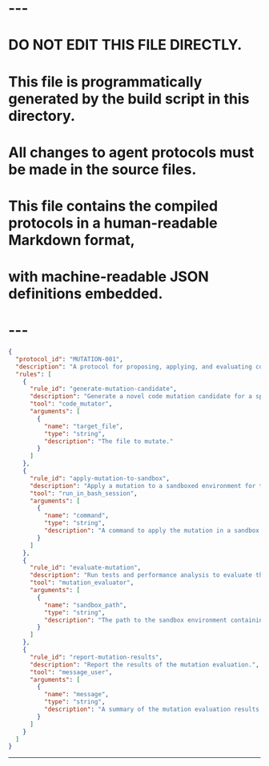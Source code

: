 # ---
# DO NOT EDIT THIS FILE DIRECTLY.
# This file is programmatically generated by the build script in this directory.
# All changes to agent protocols must be made in the source files.
#
# This file contains the compiled protocols in a human-readable Markdown format,
# with machine-readable JSON definitions embedded.
# ---

```json
{
  "protocol_id": "MUTATION-001",
  "description": "A protocol for proposing, applying, and evaluating code mutations.",
  "rules": [
    {
      "rule_id": "generate-mutation-candidate",
      "description": "Generate a novel code mutation candidate for a specified target file.",
      "tool": "code_mutator",
      "arguments": [
        {
          "name": "target_file",
          "type": "string",
          "description": "The file to mutate."
        }
      ]
    },
    {
      "rule_id": "apply-mutation-to-sandbox",
      "description": "Apply a mutation to a sandboxed environment for testing.",
      "tool": "run_in_bash_session",
      "arguments": [
        {
          "name": "command",
          "type": "string",
          "description": "A command to apply the mutation in a sandbox."
        }
      ]
    },
    {
      "rule_id": "evaluate-mutation",
      "description": "Run tests and performance analysis to evaluate the impact of a mutation.",
      "tool": "mutation_evaluator",
      "arguments": [
        {
          "name": "sandbox_path",
          "type": "string",
          "description": "The path to the sandbox environment containing the mutation."
        }
      ]
    },
    {
      "rule_id": "report-mutation-results",
      "description": "Report the results of the mutation evaluation.",
      "tool": "message_user",
      "arguments": [
        {
          "name": "message",
          "type": "string",
          "description": "A summary of the mutation evaluation results."
        }
      ]
    }
  ]
}
```


---
